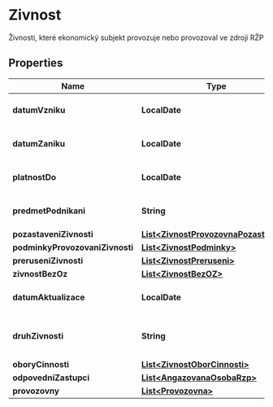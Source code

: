 

# Zivnost

Živnosti, které ekonomický subjekt provozuje nebo provozoval ve zdroji RŽP

## Properties

| Name | Type | Description | Notes |
|------------ | ------------- | ------------- | -------------|
|**datumVzniku** | **LocalDate** | Datum vzniku živnosti  |  [optional] |
|**datumZaniku** | **LocalDate** | Datum zániku živnosti  |  [optional] |
|**platnostDo** | **LocalDate** | Platnost živnosti do data |  [optional] |
|**predmetPodnikani** | **String** | Předmět podnikáni živnosti |  [optional] |
|**pozastaveniZivnosti** | [**List&lt;ZivnostProvozovnaPozastaveni&gt;**](ZivnostProvozovnaPozastaveni.md) |  |  [optional] |
|**podminkyProvozovaniZivnosti** | [**List&lt;ZivnostPodminky&gt;**](ZivnostPodminky.md) |  |  [optional] |
|**preruseniZivnosti** | [**List&lt;ZivnostPreruseni&gt;**](ZivnostPreruseni.md) |  |  [optional] |
|**zivnostBezOz** | [**List&lt;ZivnostBezOZ&gt;**](ZivnostBezOZ.md) |  |  [optional] |
|**datumAktualizace** | **LocalDate** | Datum aktualizace záznamu |  [optional] |
|**druhZivnosti** | **String** | Druh živnosti - kód (ciselnikKod: DruhZivnosti)  |  [optional] |
|**oboryCinnosti** | [**List&lt;ZivnostOborCinnosti&gt;**](ZivnostOborCinnosti.md) |  |  [optional] |
|**odpovedniZastupci** | [**List&lt;AngazovanaOsobaRzp&gt;**](AngazovanaOsobaRzp.md) |  |  [optional] |
|**provozovny** | [**List&lt;Provozovna&gt;**](Provozovna.md) |  |  [optional] |




